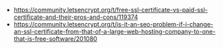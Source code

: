 * https://community.letsencrypt.org/t/free-ssl-certificate-vs-paid-ssl-certificate-and-their-pros-and-cons/119374
* https://community.letsencrypt.org/t/is-it-an-seo-problem-if-i-change-an-ssl-certificate-from-that-of-a-large-web-hosting-company-to-one-that-is-free-software/201080
